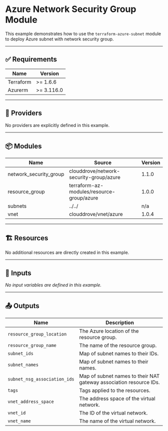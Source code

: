<!-- BEGIN_TF_DOCS -->

# Azure Network Security Group Module

This example demonstrates how to use the `terraform-azure-subnet` module to deploy Azure subnet with network security group.

---

## ✅ Requirements

| Name      | Version   |
|-----------|-----------|
| Terraform | >= 1.6.6  |
| Azurerm   | >= 3.116.0 |

---

## 🔌 Providers

No providers are explicitly defined in this example.

---

## 📦 Modules

| Name                  | Source                                      | Version |
|-----------------------|---------------------------------------------|---------|
| network_security_group | clouddrove/network-security-group/azure    | 1.1.0   |
| resource_group        | terraform-az-modules/resource-group/azure  | 1.0.0   |
| subnets               | ../../                                      | n/a     |
| vnet                  | clouddrove/vnet/azure                       | 1.0.4   |

---

## 🏗️ Resources

No additional resources are directly created in this example.

---

## 🔧 Inputs

_No input variables are defined in this example._

---

## 📤 Outputs

| Name                          | Description                                               |
|-------------------------------|-----------------------------------------------------------|
| `resource_group_location`     | The Azure location of the resource group.                 |
| `resource_group_name`         | The name of the resource group.                            |
| `subnet_ids`                  | Map of subnet names to their IDs.                          |
| `subnet_names`                | Map of subnet names to their names.                        |
| `subnet_nsg_association_ids`  | Map of subnet names to their NAT gateway association resource IDs. |
| `tags`                        | Tags applied to the resources.                             |
| `vnet_address_space`          | The address space of the virtual network.                  |
| `vnet_id`                     | The ID of the virtual network.                             |
| `vnet_name`                   | The name of the virtual network.                           |

<!-- END_TF_DOCS -->
